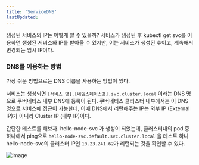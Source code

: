 ```yaml
---
title: 'ServiceDNS'
lastUpdated: 
---
```


생성된 서비스의 IP는 어떻게 알 수 있을까? 서비스가 생성된 후 kubectl get svc를 이용하면 생성된 서비스와 IP를 받아올 수 있지만, 이는 서비스가 생성된 후이고, 계속해서 변경되는 임시 IP이다.

### DNS를 이용하는 방법
가장 쉬운 방법으로는 DNS 이름을 사용하는 방법이 있다.

서비스는 생성되면 `[서비스 명].[네임스페이스명].svc.cluster.local` 이라는 DNS 명으로 쿠버네티스 내부 DNS에 등록이 된다. 쿠버네티스 클러스터 내부에서는 이 DNS 명으로 서비스에 접근이 가능한데, 이때 DNS에서 리턴해주는 IP는 외부 IP (External IP)가 아니라 Cluster IP (내부 IP)이다.

간단한 테스트를 해보자. hello-node-svc 가 생성이 되었는데, 클러스터내의 pod 중 하나에서 ping으로 `hello-node-svc.default.svc.cluster.local` 을 테스트 하니 hello-node-svc의 클러스터 IP인 `10.23.241.62`가 리턴되는 것을 확인할 수 있다. 

![image](https://github.com/rlaisqls/rlaisqls/assets/81006587/c1cdf6d3-4506-4bc2-b639-cf0e2dc77d04)
